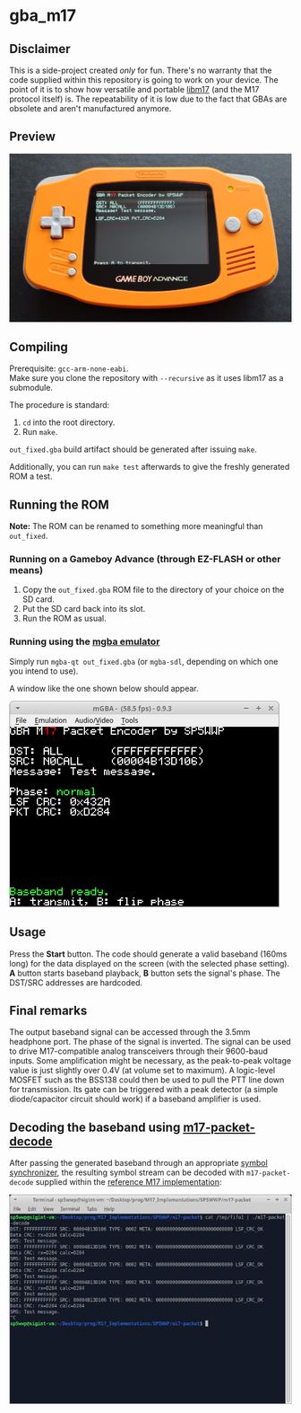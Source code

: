 # gba_m17

## Disclaimer
This is a side-project created *only* for fun. There's no warranty that the code supplied within this repository is going to work on your device. The point of it is to show how versatile and portable [libm17](https://github.com/M17-Project/libm17) (and the M17 protocol itself) is. The repeatability of it is low due to the fact that GBAs are obsolete and aren't manufactured anymore.

## Preview
![Gameboy Advance running gba_m17](./imgs/gba.png)

## Compiling
Prerequisite: `gcc-arm-none-eabi`.<br>
Make sure you clone the repository with `--recursive` as it uses libm17 as a submodule.

The procedure is standard:
1. `cd` into the root directory.
2. Run `make`.

`out_fixed.gba` build artifact should be generated after issuing `make`.

Additionally, you can run `make test` afterwards to give the freshly generated ROM a test.

## Running the ROM
**Note:** The ROM can be renamed to something more meaningful than `out_fixed`.
### Running on a Gameboy Advance (through EZ-FLASH or other means)
1. Copy the `out_fixed.gba` ROM file to the directory of your choice on the SD card.
2. Put the SD card back into its slot.
3. Run the ROM as usual.

### Running using the [mgba emulator](https://mgba.io/)
Simply run `mgba-qt out_fixed.gba` (or `mgba-sdl`, depending on which one you intend to use).

A window like the one shown below should appear.

![mgba emulated out_fixed.gba ROM](./imgs/mgba.png)

## Usage
Press the **Start** button. The code should generate a valid baseband (160ms long) for the data displayed on the screen (with the selected phase setting). **A** button starts baseband playback, **B** button sets the signal's phase. The DST/SRC addresses are hardcoded.

## Final remarks
The output baseband signal can be accessed through the 3.5mm headphone port. The phase of the signal is inverted. The signal can be used to drive M17-compatible analog transceivers through their 9600-baud inputs. Some amplification might be necessary, as the peak-to-peak voltage value is just slightly over 0.4V (at volume set to maximum). A logic-level MOSFET such as the BSS138 could then be used to pull the PTT line down for transmission. Its gate can be triggered with a peak detector (a simple diode/capacitor circuit should work) if a baseband amplifier is used.

## Decoding the baseband using [m17-packet-decode](https://github.com/M17-Project/M17_Implementations/blob/main/SP5WWP/m17-packet/m17-packet-decode.c)
After passing the generated baseband through an appropriate [symbol synchronizer](https://wiki.gnuradio.org/index.php/Symbol_Sync), the resulting symbol stream can be decoded with `m17-packet-decode` supplied within the [reference M17 implementation](https://github.com/M17-Project/M17_Implementations):

![Decoding M17 packets under Linux](./imgs/decode.png)
